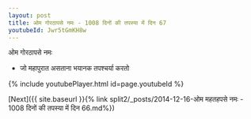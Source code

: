 ```yaml
---
layout: post
title: ओम गोरठापसे नमः - 1008 दिनों की तपस्या में दिन 67
youtubeId: Jwr5tGmKH8w
---
```

 
 
 ओम गोरठापसे नमः  
 
 -  जो महापुरात असताना भयानक तपश्चर्या करतो 
 
  
 
  
 
 
 
 
 
 


{% include youtubePlayer.html id=page.youtubeId %}
 
[Next]({{ site.baseurl }}{% link  split2/_posts/2014-12-16-ओम महतहपसे नमः - 1008 दिनों की तपस्या में दिन 66.md%})
 
